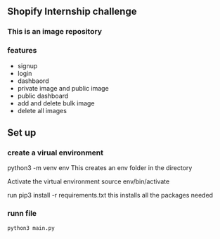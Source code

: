 ## Shopify Internship challenge

### This is an image repository 

### features
- signup
- login
- dashbaord
- private image and public image
- public dashboard
- add and delete bulk image
- delete all images

## Set up

### create a virual environment
python3 -m venv env This creates an env folder in the directory

Activate the virtual environment source env/bin/activate

run pip3 install -r requirements.txt this installs all the packages needed

### runn file
`python3 main.py`
